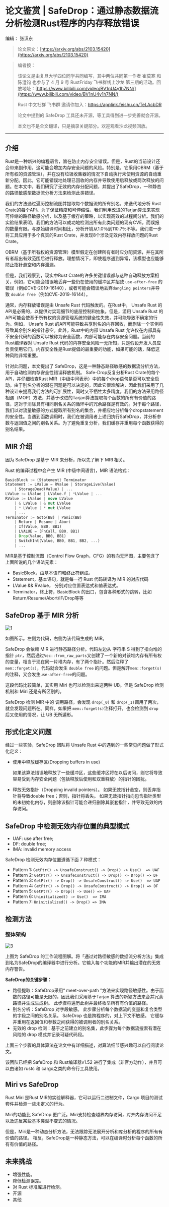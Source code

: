 # 论文鉴赏 | SafeDrop：通过静态数据流分析检测Rust程序的内存释放错误

编辑： 张汉东

> 论文原文：[https://arxiv.org/abs/2103.15420](https://arxiv.org/abs/2103.15420)

> 编者按：
>
> 该论文是由复旦大学四位同学共同编写，其中两位共同第一作者 崔莫寒 和 陈澄钧 也参与了 4 月 9 号 RustFriday 飞书群线上沙龙 第三期的活动。回放地址：[https://www.bilibili.com/video/BV1nU4y1h7NN/](https://www.bilibili.com/video/BV1nU4y1h7NN/)
>
> Rust 中文社群 飞书群 邀请你加入：[https://applink.feishu.cn/TeLAcbDR ](https://applink.feishu.cn/TeLAcbDR)
> 
> 论文中提到的 SafeDrop 工具还未开源，等工具得到进一步完善就会开源。
>
> 本文也不是全文翻译，只是摘录关键部分。欢迎观看沙龙视频回放。

---

## 介绍

Rust是一种新兴的编程语言，旨在防止内存安全错误。但是，Rust的当前设计还会带来副作用，这可能会增加内存安全问题的风险。特别是，它采用OBRM（基于所有权的资源管理），并在没有垃圾收集器的情况下自动执行未使用资源的自动重新分配。因此，它可能错误地处理已回收的内存并导致使用后释放或两次释放的问题。在本文中，我们研究了无效的内存分配问题，并提出了SafeDrop，一种静态的路径敏感型数据流分析方法来检测此类错误。

我们的方法通过遍历控制流图并提取每个数据流的所有别名，来迭代地分析 Rust Crate的每个API。为了保证精度和可伸缩性，我们利用改进的Tarjan算法来实现可伸缩的路径敏感分析，以及基于缓存的策略，以实现高效的过程间分析。我们的实验结果表明，我们的方法可以成功地检测出所有此类问题的现有CVE，而误报的数量有限。与原始编译时间相比，分析开销从1.0％到110.7％不等。我们进一步将工具应用于多个真实的Rust Crate，并发现8个涉及无效内存释放问题的Rust Crate。


OBRM（基于所有权的资源管理）模型假定在创建所有者时应分配资源，并在其所有者超出有效范围后进行释放。理想情况下，即使程序遇到异常，该模型也应能够防止指针悬空和内存泄漏。

但是，我们观察到，现实中Rust Crate的许多关键错误都与这种自动释放方案相关，例如，它可能会错误地丢弃一些仍在使用的缓冲区并招致 `use-after-free` 的错误（例如CVE-2019-16140），或者可能会错误地丢弃`dangling pointers`并导致 `double free`（例如CVE-2019-16144）。

通常，内存释放错误是由 Unsafe Rust 代码触发的。在Rust中， Unsafe Rust 的API是必需的，以提供对实现细节的底层控制和抽象。但是，滥用 Unsafe Rust 的API可能会使基于所有权的资源管理系统的健全性失效，并可能导致不确定的行为。例如， Unsafe Rust 的API可能导致共享别名的内存回收，而删除一个实例将导致其余别名的指针悬空。此外，Rust中的内部 Unsafe Rust 允许仅在内部具有不安全代码的函数可以被称为安全函数，内部可能存在内存安全问题。当前的Rust编译器对 Unsafe Rust 代码的内存安全风险一无所知，只是假设开发人员应负责使用它们。内存安全性是Rust提倡的最重要的功能，如果可能的话，降低这种风险非常重要。

针对此问题，本文提出了 SafeDrop，这是一种静态路径敏感的数据流分析方法，用于自动检测内存安全性错误释放机制。 Safe-Drop反复分析Rust Crate的每个API，并仔细检查Rust MIR（中级中间表示）中的每个drop语句是否可以安全启动。由于别名分析的潜在问题是可以决定的，因此它很难解决，因此我们采用了几种设计来提高我们方法的可扩展性，同时又不牺牲太多精度。我们的方法采用路径相遇（MOP）方法，并基于改进的Tarjan算法提取每个函数的所有有价值的路径，这对于消除具有相同别名关系的循环中的冗余路径是有效的。对于每个路径，我们以对流量敏感的方式提取所有别名的集合，并相应地分析每个dropstatement的安全性。当遇到函数调用时，我们在被调用者上递归执行SafeDrop，并分析参数与返回值之间的别名关系。为了避免重复分析，我们缓存并重用每个函数获得的别名结果。

## MIR 介绍

因为 SafeDrop 是基于 MIR 来分析，所以先了解下 MRI 相关。

Rust 的编译过程中会产生 MIR (中级中间语言)，MIR 语法格式：

```rust
BasicBlock := {Statement} Terminator
Statement := LValue = RValue | StorageLive(Value)
    | StorageDead(Value) | ...
LValue := LValue | LValue.f | *LValue | ...
RValue := LValue | move LValue
    | & LValue | & mut LValue
    | * LValue | * mut LValue
    | ...
Terminator := Goto(BB) | Panic(BB)
    | Return | Resume | Abort
    | If(Value, BB0, BB1)
    | LVALUE = (FnCall, BB0, BB1)
    | Drop(Value, BB0, BB1)
    | SwitchInt(Value, BB0, BB1, BB2, ...)
    | ...
```

MIR是基于控制流图（Control Flow Graph，CFG）的有向无环图，主要包含了上面所说的几个语法元素：

- BasicBlock，由基本语句和终止符组成。
- Statement，基本语句，就是每一行 Rust 代码转译为 MIR 的对应代码
- LValue && RValue， 分别对应位置表达式和值表达式。
- Terminator，终止符，BasicBlock 的出口，包含各种形式的跳转，比如 Return/Resume/Abort/IF/Drop等等

## SafeDrop 基于 MIR 分析

![1](./image/safedrop/1.png)

如图所示。左侧为代码，右侧为该代码生成的 MIR。

SafeDrop 会依赖 MIR 进行静态路径分析。代码左边从 字符串 S 得到了指向堆的指针 `ptr`，然后通过`Vec::from_raw_parts`又创建了一个新的对该堆内存有所有权的变量，相当于现在同一片堆内存，有了两个指针。然后注释了 `mem::forget(s)`，代码就会发生 `double free` 的问题。但是解开`mem::forget(s)`的注释，又会发生`use-after-free`的问题。

这段代码比较简单，其实用 Miri 也可以检测出来这两种 UB。但是 SafeDrop 检测机制和 Miri 还是有所区别的。

SafeDrop 检测 MIR 中的 调用路径，会发现 `drop(_0)` 和 `drop(_1)`调用了两次，就会发现问题所在。同样，如果把 `mem::forget(s)`注释打开，也会检测到 `drop` 后又使用的情况，让 UB 无所遁形。

## 形式化定义问题

经过一些实验，SafeDrop 团队将 Unsafe Rust 中的遇到的一些常见问题做了形式化定义：

- 使用中释放缓存区(Dropping buffers in use)

    如果该算法错误地释放了一些缓冲区，这些缓冲区将在以后访问，则它将导致容易受到内存安全问题（包括释放后使用和双重释放）的指针的困扰。
- 释放无效指针（Dropping invalid pointers）。
    如果无效指针悬空，则丢弃指针将导致double free；否则，指针将丢失。 如果无效指针指向包含指针类型的未初始化内存，则删除该指针可能会递归删除其嵌套指针，并导致无效的内存访问。


## SafeDrop 中检测无效内存位置的典型模式


- UAF: use after free; 
- DF: double free;
- IMA: invalid memory access

SafeDrop 检测无效内存位置遵循下面 7 种模式：

- Pattern 1: `GetPtr() -> UnsafeConstruct() -> Drop() -> Use()  => UAF`
- Pattern 2: `GetPtr() -> UnsafeConstruct() -> Drop() -> Drop() => DF`
- Pattern 3: `GetPtr() -> Drop() -> UnsafeConstruct() -> Use()  => UAF`
- Pattern 4: `GetPtr() -> Drop() -> UnsafeConstruct() -> Drop() => DF`
- Pattern 5: `GetPtr() -> Drop() -> Use() => UAF`
- Pattern 6: `Uninitialized() -> Use()  => IMA`
- Pattern 7: `Uninitialized() -> Drop() => IMA`

## 检测方法

### 整体架构

![3](./image/safedrop/3.png)

上图为 SafeDrop 的工作流程图解。将「通过对路径敏感的数据流分析方法」集成到名为SafeDrop的编译器中进行分析。它输入每个功能的MIR并输出潜在的无效内存警告。

**SafeDrop的关键步骤：**

- 路径提取：SafeDrop采用“ meet-over-path ”方法来实现路径敏感性。由于函数的路径可能是无限的，因此我们采用基于Tarjan 算法的新颖方法来合并冗余路径并生成生成树。 此步骤将遍历此树并最终枚举所有有价值的路径。
- 别名分析：SafeDrop 对字段敏感。 此步骤分析每个数据流的变量和复合类型的字段之间的别名关系。 SafeDrop 也是跨程序的，对上下文不敏感。 它缓存并重用在返回值和参数之间获得的被调用者的别名关系。
- 无效的 drop 检测：基于之前建立的别名集，此步骤为每个数据流搜索有潜在风险的 drop 模式并记录可疑代码段。

上面三个步骤的具体算法在论文中有详细描述，对算法细节感兴趣可以自行阅读论文。

该团队已经把 SafeDrop 和 Rust编译器v1.52 进行了集成（非官方动作），并且可以由诸如 rustc 和 cargo之类的命令行工具使用。

## Miri vs SafeDrop

Rust Miri 是Rust MIR的实验解释器，它可以运行二进制文件，Cargo 项目的测试套件并检测一些未定义的行为。 

Miri的功能比 SafeDrop 更广泛。Miri支持检查越界内存访问，对齐内存访问不足以及违反某些基本类型不变式的情况。 

但是，Miri是一种动态分析方法，无法跟踪无法展开分析和库分析的程序的所有有价值的路径。 相反，SafeDrop是一种静态方法，可以在编译时分析每个函数的所有有价值的路径。

## 未来挑战

- 增强性能。
- 降低检测误差。
- 对 Rust 标准库进行检测。
- 开源
- 其他

